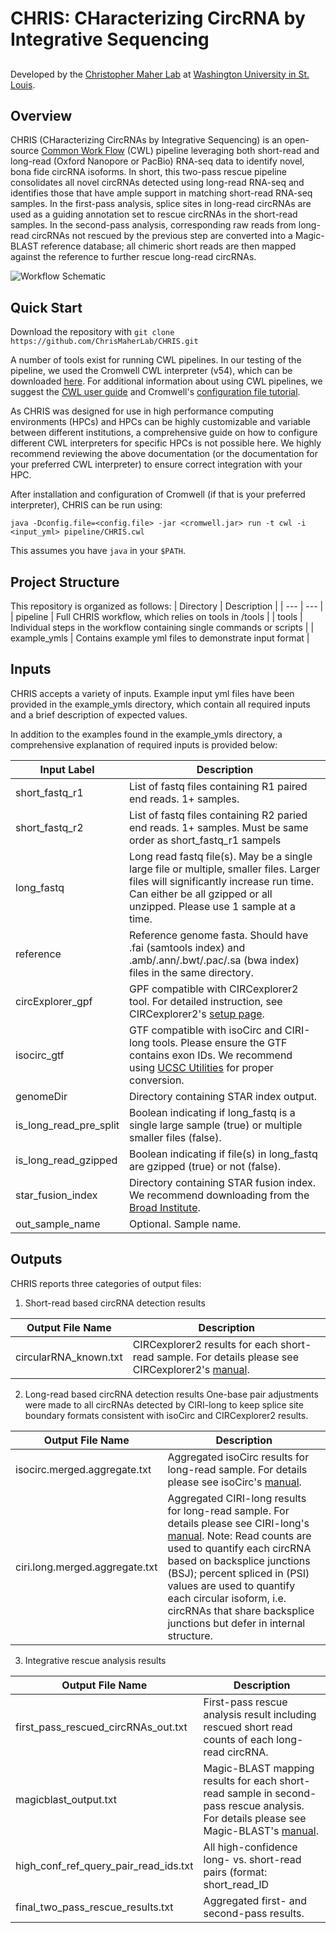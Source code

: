 
# CHRIS: CHaracterizing CircRNA by Integrative Sequencing
##

Developed by the [Christopher Maher Lab](http://www.maherlab.com) at [Washington University in St. Louis](http://wustl.edu).

##

## Overview

CHRIS (CHaracterizing CircRNAs by Integrative Sequencing) is an open-source [Common Work Flow](https://www.commonwl.org/) (CWL) pipeline leveraging both short-read and long-read (Oxford Nanopore or PacBio) RNA-seq data to identify novel, bona fide circRNA isoforms. In short, this two-pass rescue pipeline consolidates all novel circRNAs detected using long-read RNA-seq and identifies those that have ample support in matching short-read RNA-seq samples. In the first-pass analysis, splice sites in long-read circRNAs are used as a guiding annotation set to rescue circRNAs in the short-read samples. In the second-pass analysis, corresponding raw reads from long-read circRNAs not rescued by the previous step are converted into a Magic-BLAST reference database; all chimeric short reads are then mapped against the reference to further rescue long-read circRNAs.

![Workflow Schematic](images/workflow_schematic.png "Workflow Schematic")

## Quick Start

Download the repository with `git clone https://github.com/ChrisMaherLab/CHRIS.git`

A number of tools exist for running CWL pipelines. In our testing of the pipeline, we used the Cromwell CWL interpreter (v54), which can be downloaded [here](https://github.com/broadinstitute/cromwell/releases). For additional information about using CWL pipelines, we suggest the [CWL user guide](https://www.commonwl.org/) and Cromwell's [configuration file tutorial](https://cromwell.readthedocs.io/en/stable/tutorials/ConfigurationFiles/).

As CHRIS was designed for use in high performance computing environments (HPCs) and HPCs can be highly customizable and variable between different institutions, a comprehensive guide on how to configure different CWL interpreters for specific HPCs is not possible here. We highly recommend reviewing the above documentation (or the documentation for your preferred CWL interpreter) to ensure correct integration with your HPC.

After installation and configuration of Cromwell (if that is your preferred interpreter), CHRIS can be run using:

`java -Dconfig.file=<config.file> -jar <cromwell.jar> run -t cwl -i <input_yml> pipeline/CHRIS.cwl`

This assumes you have `java` in your `$PATH`. 

## Project Structure

This repository is organized as follows:
| Directory | Description |
| --- | --- |
| pipeline | Full CHRIS workflow, which relies on tools in /tools |
| tools | Individual steps in the workflow containing single commands or scripts |
| example_ymls | Contains example yml files to demonstrate input format |

## Inputs

CHRIS accepts a variety of inputs. Example input yml files have been provided in the example_ymls directory, which contain all required inputs and a brief description of expected values.

In addition to the examples found in the example_ymls directory, a comprehensive explanation of required inputs is provided below:

| Input Label | Description |
| --- | --- |
| short_fastq_r1 | List of fastq files containing R1 paired end reads. 1+ samples. |
| short_fastq_r2 | List of fastq files containing R2 paried end reads. 1+ samples. Must be same order as short_fastq_r1 sampels |
| long_fastq | Long read fastq file(s). May be a single large file or multiple, smaller files. Larger files will significantly increase run time. Can either be all gzipped or all unzipped. Please use 1 sample at a time. |
| reference | Reference genome fasta. Should have .fai (samtools index) and .amb/.ann/.bwt/.pac/.sa (bwa index) files in the same directory. |
| circExplorer_gpf | GPF compatible with CIRCexplorer2 tool. For detailed instruction, see CIRCexplorer2's [setup page](https://circexplorer2.readthedocs.io/en/latest/tutorial/setup/). |
| isocirc_gtf | GTF compatible with isoCirc and CIRI-long tools. Please ensure the GTF contains exon IDs. We recommend using [UCSC Utilities](http://hgdownload.soe.ucsc.edu/admin/exe/) for proper conversion. |
| genomeDir | Directory containing STAR index output. |
| is_long_read_pre_split | Boolean indicating if long_fastq is a single large sample (true) or multiple smaller files (false). |
| is_long_read_gzipped | Boolean indicating if file(s) in long_fastq are gzipped (true) or not (false). |
| star_fusion_index | Directory containing STAR fusion index. We recommend downloading from the [Broad Institute](https://data.broadinstitute.org/Trinity/CTAT_RESOURCE_LIB/). |
| out_sample_name | Optional. Sample name. |

## Outputs

CHRIS reports three categories of output files:
1. Short-read based circRNA detection results

| Output File Name | Description |
| --- | --- |
| circularRNA_known.txt | CIRCexplorer2 results for each short-read sample. For details please see CIRCexplorer2's [manual](https://circexplorer2.readthedocs.io/en/latest/modules/annotate). |

2. Long-read based circRNA detection results
One-base pair adjustments were made to all circRNAs detected by CIRI-long to keep splice site boundary formats consistent with isoCirc and CIRCexplorer2 results.

| Output File Name | Description |
| --- | --- |
| isocirc.merged.aggregate.txt | Aggregated isoCirc results for long-read sample. For details please see isoCirc's [manual](https://github.com/Xinglab/isoCirc). |
| ciri.long.merged.aggregate.txt | Aggregated CIRI-long results for long-read sample. For details please see CIRI-long's [manual](https://ciri-cookbook.readthedocs.io/en/latest/CIRI-long_2_usage.html#output-format). Note: Read counts are used to quantify each circRNA based on backsplice junctions (BSJ); percent spliced in (PSI) values are used to quantify each circular isoform, i.e. circRNAs that share backsplice junctions but defer in internal structure. |

3. Integrative rescue analysis results
   
| Output File Name | Description |
| --- | --- |
| first_pass_rescued_circRNAs_out.txt | First-pass rescue analysis result including rescued short read counts of each long-read circRNA. |
| magicblast_output.txt | Magic-BLAST mapping results for each short-read sample in second-pass rescue analysis. For details please see Magic-BLAST's [manual](https://ncbi.github.io/magicblast/doc/output.html). |
| high_conf_ref_query_pair_read_ids.txt | All high-confidence long- vs. short-read pairs (format: short_read_ID|long_read_ID) supporting long-read circRNAs in second-pass rescue analysis. |
| final_two_pass_rescue_results.txt | Aggregated first- and second-pass results. |

